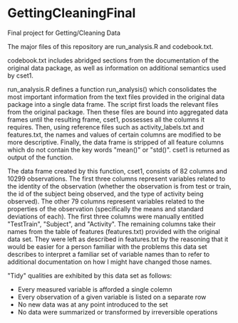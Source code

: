 # GettingCleaningFinal
Final project for Getting/Cleaning Data

The major files of this repository are run_analysis.R and codebook.txt.

codebook.txt includes abridged sections from the documentation of the original data package, as well as information on additional semantics used by cset1.

run_analysis.R defines a function run_analysis() which consolidates the most important information from the text files provided in the original data package into a single data frame. The script first loads the relevant files from the original package. Then these files are bound into aggregated data frames until the resulting frame, cset1, possesses all the columns it requires. Then, using reference files such as activity_labels.txt and features.txt, the names and values of certain columns are modified to be more descriptive. Finally, the data frame is stripped of all feature columns which do not contain the key words "mean()" or "std()". cset1 is returned as output of the function.

The data frame created by this function, cset1, consists of 82 columns and 10299 observations. The first three columns represent variables related to the identity of the observation (whether the observation is from test or train, the id of the subject being observed, and the type of activity being observed). The other 79 columns represent variables related to the properties of the observation (specifically the means and standard deviations of each). The first three columns were manually entitled "TestTrain", "Subject", and "Activity". The remaining columns take their names from the table of features (features.txt) provided with the original data set. They were left as described in features.txt by the reasoning that it would be easier for a person familiar with the problems this data set describes to interpret a familiar set of variable names than to refer to additional documentation on how I might have changed those names.

"Tidy" qualities are exhibited by this data set as follows:
* Every measured variable is afforded a single colemn
* Every observation of a given variable is listed on a separate row
* No new data was at any point introduced to the set
* No data were summarized or transformed by irreversible operations
